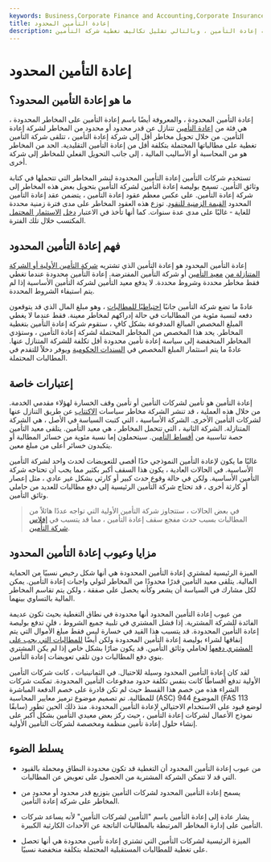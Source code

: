 ```yaml
---
keywords: Business,Corporate Finance and Accounting,Corporate Insurance
title: إعادة التأمين المحدود
description: يسمح إعادة التأمين المحدود لشركات التأمين بتوزيع قدر محدود أو محدود من المخاطر على شركة إعادة التأمين ، وبالتالي تقليل تكاليف تغطية شركة التأمين.
---
```


# إعادة التأمين المحدود
## ما هو إعادة التأمين المحدود؟

إعادة التأمين المحدودة ، والمعروفة أيضًا باسم إعادة التأمين على المخاطر المحدودة ، هي فئة من [إعادة التأمين](/reinsurance) تتنازل عن قدر محدود أو محدود من المخاطر لشركة إعادة التأمين. من خلال تحويل مخاطر أقل إلى شركة إعادة التأمين ، تتلقى شركة التأمين تغطية على مطالباتها المحتملة بتكلفة أقل من إعادة التأمين التقليدية. الحد من المخاطر هو من المحاسبة أو الأساليب المالية ، إلى جانب التحويل الفعلي للمخاطر إلى شركة أخرى.

تستخدم شركات التأمين إعادة التأمين المحدودة لنشر المخاطر التي تتحملها في كتابة وثائق التأمين. تسمح بوليصة إعادة التأمين لشركة التأمين بتحويل بعض هذه المخاطر إلى شركة إعادة التأمين. على عكس معظم عقود إعادة التأمين ، يتضمن عقد إعادة التأمين المحدود [القيمة الزمنية للنقود](/timevalueofmoney). توزع هذه العقود المخاطر على مدى فترة زمنية محددة للغاية - غالبًا على مدى عدة سنوات. كما أنها تأخذ في الاعتبار [دخل](/investmentincome) [الاستثمار المحتمل](/investmentincome) المكتسب خلال تلك الفترة.

## فهم إعادة التأمين المحدود

إعادة التأمين المحدود هو إعادة التأمين الذي تشتريه [شركة التأمين الأولية أو الشركة المتنازلة من](/ceding-company) [معيد التأمين](/reinsurer) أو شركة التأمين المفترضة. إعادة التأمين محدودة عندما تغطي فقط مخاطر محددة وشروط محددة. لا يدفع معيد التأمين لشركة التأمين الأساسية إذا لم يتم استيفاء الشروط المحددة.

عادةً ما تضع شركة التأمين جانبًا [احتياطيًا للمطالبات](/claims-reserve) ، وهو مبلغ المال الذي قد يتوقعون دفعه لنسبة مئوية من المطالبات في حالة إدراكهم لمخاطر معينة. فقط عندما لا يغطي المبلغ المخصص المبالغ المدفوعة بشكل كافٍ ، ستقوم شركة إعادة التأمين بتغطية المخاطر. يحد هذا المخصص من المخاطر المحتملة لشركة إعادة التأمين ، وستؤدي المخاطر المنخفضة إلى سياسة إعادة تأمين محدودة أقل تكلفة للشركة المتنازل عنها. عادةً ما يتم استثمار المبلغ المخصص في [السندات الحكومية](/government-bond) ويوفر دخلاً للتقدم في المطالبات المحتملة.

## إعتبارات خاصة

إعادة التأمين هو تأمين لشركات التأمين أو تأمين وقف الخسارة لهؤلاء مقدمي الخدمة. من خلال هذه العملية ، قد تنشر الشركة مخاطر سياسات [الاكتتاب](/insurance-underwriter) عن طريق التنازل عنها لشركات التأمين الأخرى. الشركة الأساسية ، التي كتبت السياسة في الأصل ، هي الشركة المتنازلة. الشركة الثانية ، التي تتحمل المخاطر ، هي معيد التأمين. يتلقى معيد التأمين حصة تناسبية من [أقساط التأمين](/insurance-premium). سيتحملون إما نسبة مئوية من خسائر المطالبة أو يتكبدون خسائر أعلى من مبلغ معين.

غالبًا ما يكون لإعادة التأمين النموذجي حدًا أقصى للتعويضات لحدث واحد لشركة التأمين الأساسية. في الحالات العادية ، يكون هذا السقف أكبر بكثير مما يجب أن تحتاجه شركة التأمين الأساسية. ولكن في حالة وقوع حدث كبير أو كارثي بشكل غير عادي ، مثل إعصار أو كارثة أخرى ، قد تحتاج شركة التأمين الرئيسية إلى دفع مطالبات للعديد من حاملي وثائق التأمين.

> في بعض الحالات ، ستتجاوز شركة التأمين الأولية التي تواجه عددًا هائلاً من المطالبات بسبب حدث مفجع سقف إعادة التأمين ، مما قد يتسبب في [إفلاس شركة التأمين](/bankruptcy).

>

## مزايا وعيوب إعادة التأمين المحدود

الميزة الرئيسية لمشتري إعادة التأمين المحدودة هي أنها شكل رخيص نسبيًا من الحماية المالية. يتلقى معيد التأمين قدرًا محدودًا من المخاطر لتولي واجبات إعادة التأمين. يمكن لكل مشارك في السياسة أن يشعر وكأنه يحصل على صفقة ، ولكن يتم تقاسم المخاطر المالية بالتساوي بينهما.

من عيوب إعادة التأمين المحدود أنها محدودة في نطاق التغطية بحيث تكون عديمة الفائدة للشركة المشترية. إذا فشل المشتري في تلبية جميع الشروط ، فلن تدفع بوليصة إعادة التأمين المحدودة. قد يتسبب هذا القيد في خسارة ليس فقط مبلغ الأموال التي يتم إنفاقها لشراء بوليصة إعادة التأمين المحدودة ولكن أيضًا [للمطالبات التي يجب على المشتري دفعها](/insurance_claim) لحاملي وثائق التأمين. قد يكون ضارًا بشكل خاص إذا لم يكن المشتري ينوي دفع المطالبات دون تلقي تعويضات إعادة التأمين.

لقد كان إعادة التأمين المحدود وسيلة للاحتيال. في الثمانينيات ، كانت شركات التأمين الأولية تدفع أقساطًا كانت بنفس تكلفة حدود مدفوعات التأمين المحدودة. تمكنت شركات الشراء هذه من خصم هذا القسط حيث لم تكن قادرة على خصم الدفعة المباشرة للمطالبة. تم تصميم موضوع ترميز معايير المحاسبة (ASC) الموضوع 944 (FAS 113 سابقًا) لوضع قيود على الاستخدام الاحتيالي لإعادة التأمين المحدودة. منذ ذلك الحين تطور نموذج الأعمال لشركات إعادة التأمين ، حيث ركز بعض معيدي التأمين بشكل أكبر على إنشاء حلول إعادة تأمين منظمة ومخصصة لشركات التأمين الأولية.

## يسلط الضوء

- من عيوب إعادة التأمين المحدود أن التغطية قد تكون محدودة النطاق ومحملة بالقيود التي قد لا تتمكن الشركة المشترية من الحصول على تعويض عن المطالبات.

- يسمح إعادة التأمين المحدود لشركات التأمين بتوزيع قدر محدود أو محدود من المخاطر على شركة إعادة التأمين.

- يشار عادة إلى إعادة التأمين باسم "التأمين لشركات التأمين" لأنه يساعد شركات التأمين على إدارة المخاطر المرتبطة بالمطالبات الناتجة عن الأحداث الكارثية الكبيرة.

- الميزة الرئيسية لشركات التأمين التي تشتري إعادة تأمين محدودة هي أنها تحصل على تغطية للمطالبات المستقبلية المحتملة بتكلفة منخفضة نسبيًا.


